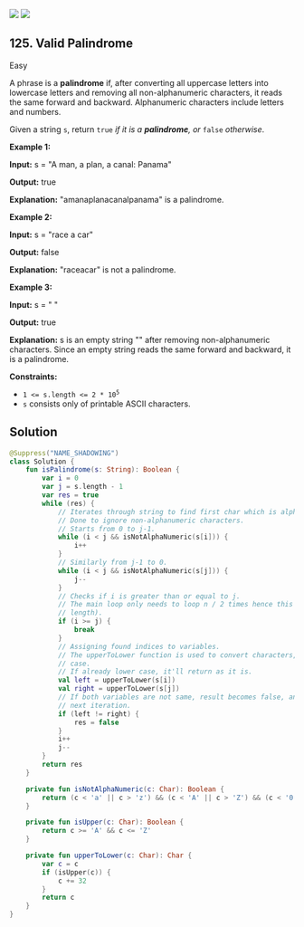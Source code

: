 [![](https://img.shields.io/github/stars/LeetCode-Top-Interview-150/LeetCode-Top-Interview-150?label=Stars&style=flat-square)](https://github.com/LeetCode-Top-Interview-150/LeetCode-Top-Interview-150)
[![](https://img.shields.io/github/forks/LeetCode-Top-Interview-150/LeetCode-Top-Interview-150?label=Fork%20me%20on%20GitHub%20&style=flat-square)](https://github.com/LeetCode-Top-Interview-150/LeetCode-Top-Interview-150/fork)

## 125\. Valid Palindrome

Easy

A phrase is a **palindrome** if, after converting all uppercase letters into lowercase letters and removing all non-alphanumeric characters, it reads the same forward and backward. Alphanumeric characters include letters and numbers.

Given a string `s`, return `true` _if it is a **palindrome**, or_ `false` _otherwise_.

**Example 1:**

**Input:** s = "A man, a plan, a canal: Panama"

**Output:** true

**Explanation:** "amanaplanacanalpanama" is a palindrome.

**Example 2:**

**Input:** s = "race a car"

**Output:** false

**Explanation:** "raceacar" is not a palindrome.

**Example 3:**

**Input:** s = " "

**Output:** true

**Explanation:** s is an empty string "" after removing non-alphanumeric characters. Since an empty string reads the same forward and backward, it is a palindrome.

**Constraints:**

*   <code>1 <= s.length <= 2 * 10<sup>5</sup></code>
*   `s` consists only of printable ASCII characters.

## Solution

```kotlin
@Suppress("NAME_SHADOWING")
class Solution {
    fun isPalindrome(s: String): Boolean {
        var i = 0
        var j = s.length - 1
        var res = true
        while (res) {
            // Iterates through string to find first char which is alphanumeric.
            // Done to ignore non-alphanumeric characters.
            // Starts from 0 to j-1.
            while (i < j && isNotAlphaNumeric(s[i])) {
                i++
            }
            // Similarly from j-1 to 0.
            while (i < j && isNotAlphaNumeric(s[j])) {
                j--
            }
            // Checks if i is greater than or equal to j.
            // The main loop only needs to loop n / 2 times hence this condition (where n is string
            // length).
            if (i >= j) {
                break
            }
            // Assigning found indices to variables.
            // The upperToLower function is used to convert characters, if upper case, to lower
            // case.
            // If already lower case, it'll return as it is.
            val left = upperToLower(s[i])
            val right = upperToLower(s[j])
            // If both variables are not same, result becomes false, and breaks out of the loop at
            // next iteration.
            if (left != right) {
                res = false
            }
            i++
            j--
        }
        return res
    }

    private fun isNotAlphaNumeric(c: Char): Boolean {
        return (c < 'a' || c > 'z') && (c < 'A' || c > 'Z') && (c < '0' || c > '9')
    }

    private fun isUpper(c: Char): Boolean {
        return c >= 'A' && c <= 'Z'
    }

    private fun upperToLower(c: Char): Char {
        var c = c
        if (isUpper(c)) {
            c += 32
        }
        return c
    }
}
```